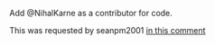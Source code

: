 Add @NihalKarne as a contributor for code.

This was requested by seanpm2001 [in this comment](https://github.com/seanpm2001/seanpm2001/issues/22#issuecomment-1002842203)
